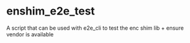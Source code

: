 # enshim_e2e_test
A script that can be used with e2e_cli to test the enc shim lib + ensure vendor is available
